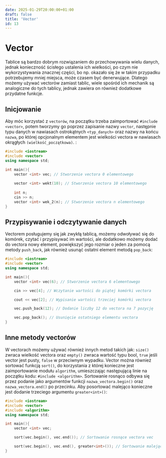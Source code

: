 ```yaml
---
date: 2025-01-29T20:00:00+01:00
draft: false
title: 'Vector'
id: 13
---
```

# Vector
Tablice są bardzo dobrym rozwiązaniem do przechowywania wielu danych, jednak konieczność ścisłego ustalenia ich wielkości, po czym nie wykorzystywania znacznej części, bo np. okazało się że w takim przypadku potrzebujemy mniej miejsca, może czasem być denerwujące. Dlatego możemy używać vectorów zamiast tablic, wiele spośród ich mechanik są analogiczne do tych tablicy, jednak zawiera on również dodatkowe przydatne funkcje.

## Inicjowanie
Aby móc korzystać z `vectorów`, na początku trzeba zaimportować `#include <vector>`, potem tworzymy go poprzez zapisanie nazwy `vector`, następnie typu danych w nawiasach ostrokątnych `<typ_danych>` oraz nazwy na końcu `nazwa`, po której opcjonalnym elementem jest wielkości vectora w nawiasach okrągłych `(wielkość_początkowa)`. :
```cpp
#include <iostream>
#include <vector>
using namespace std;

int main(){
    vector <int> vec; // Stworzenie vectora 0 elementowego
    
    vector <int> wekt(10); // Stworzenie vectora 10 elementowego
    
    int n;
    cin >> n;
    vector <int> wek_2(n); // Stworzenie vectora n elementowego
}
```
## Przypisywanie i odczytywanie danych
Vectorem posługujemy się jak zwykłą tablicą, możemy odwoływać się do komórek, czytać i przypisywać im wartości, ale dodatkowo możemy dodać do vectora nowy element, powiększyć jego rozmiar o jeden za pomocą metody `push_back`, jak również usunąć ostatni element metodą `pop_back`:
```cpp
#include <iostream>
#include <vector>
using namespace std;

int main(){
    vector <int> vec(6); // Stworzenie vectora 6 elementowego

    cin >> vec[4]; // Wczytanie wartości do piątej komórki vectora

    cout << vec[2]; // Wypisanie wartości trzeciej komórki vectora

    vec.push_back(12); // Dodanie liczby 12 do vectora na 7 pozycję

    vec.pop_back(); // Usunięcie ostatniego elementu vectora   
}
```

## Inne metody vectorów
W vectorach możemy używać również innych metod takich jak: `size()` zwraca wielkość vectora oraz `empty()` zwraca wartość typu bool, `true` jeśli vector jest pusty, `false` w przeciwnym wypadku. Vector można również sortować funkcją `sort()`, do korzystania z której konieczne jest zaimportowanie modułu `algorithm`, umieszczając następującą linie na początku kodu: `#include <algorithm>`. Sortowanie rosnąco odbywa się przez podanie jako argumentów funkcji `nazwa_vectora.begin()` oraz `nazwa_vectora.end()` po przecinku. Aby posortować malejąco konieczne jest dodanie trzeciego argumentu `greater<int>()`:

```cpp
#include <iostream>
#include <vector>
#include <algorithm>
using namespace std;

int main(){
    vector <int> vec;

    sort(vec.begin(), vec.end()); // Sortowanie rosnące vectora vec

    sort(vec.begin(), vec.end(), greater<int>()); // Sortowanie malejące vectora vec
}
``` 


